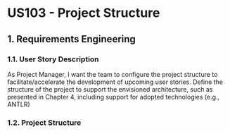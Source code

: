 # US103 - Project Structure

## 1. Requirements Engineering

### 1.1. User Story Description

As Project Manager, I want the team to configure the project structure to facilitate/accelerate the development of upcoming user stories. Define the structure of the project to support the envisioned architecture, such as presented in Chapter 4, including support for adopted technologies (e.g., ANTLR)

### 1.2. Project Structure

